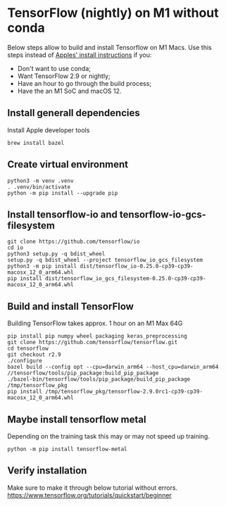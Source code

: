 # TensorFlow (nightly) on M1 without conda
Below steps allow to build and install Tensorflow on M1 Macs. Use this steps
instead of [Apples' install instructions](https://developer.apple.com/metal/tensorflow-plugin/) if you:
* Don't want to use conda;
* Want TensorFlow 2.9 or nightly;
* Have an hour to go through the build process;
* Have the an M1 SoC and macOS 12.

## Install generall dependencies
Install Apple developer tools
```{bash}
brew install bazel
```

## Create virtual environment
```{bash}
python3 -m venv .venv
. .venv/bin/activate
python -m pip install --upgrade pip
```

## Install tensorflow-io and tensorflow-io-gcs-filesystem
```{bash}
git clone https://github.com/tensorflow/io
cd io
python3 setup.py -q bdist_wheel
setup.py -q bdist_wheel --project tensorflow_io_gcs_filesystem
python3 -m pip install dist/tensorflow_io-0.25.0-cp39-cp39-macosx_12_0_arm64.whl
pip install dist/tensorflow_io_gcs_filesystem-0.25.0-cp39-cp39-macosx_12_0_arm64.whl
```

## Build and install TensorFlow
Building TensorFlow takes approx. 1 hour on an M1 Max 64G
```{bash}
pip install pip numpy wheel packaging keras_preprocessing
git clone https://github.com/tensorflow/tensorflow.git
cd tensorflow
git checkout r2.9
./configure
bazel build --config opt --cpu=darwin_arm64 --host_cpu=darwin_arm64 //tensorflow/tools/pip_package:build_pip_package
./bazel-bin/tensorflow/tools/pip_package/build_pip_package /tmp/tensorflow_pkg
pip install /tmp/tensorflow_pkg/tensorflow-2.9.0rc1-cp39-cp39-macosx_12_0_arm64.whl
```

## Maybe install tensorflow metal
Depending on the training task this may or may not speed up training.
```{bash}
python -m pip install tensorflow-metal
```

## Verify installation
Make sure to make it through below tutorial without errors.
https://www.tensorflow.org/tutorials/quickstart/beginner
